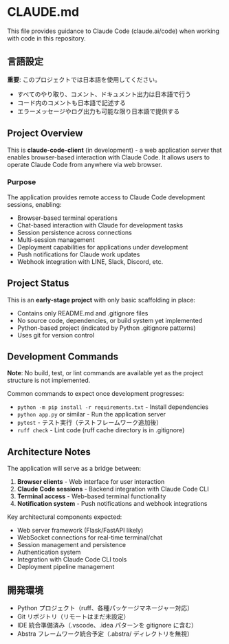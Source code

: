 # CLAUDE.md

This file provides guidance to Claude Code (claude.ai/code) when working with code in this repository.

## 言語設定

**重要**: このプロジェクトでは日本語を使用してください。
- すべてのやり取り、コメント、ドキュメント出力は日本語で行う
- コード内のコメントも日本語で記述する
- エラーメッセージやログ出力も可能な限り日本語で提供する

## Project Overview

This is **claude-code-client** (in development) - a web application server that enables browser-based interaction with Claude Code. It allows users to operate Claude Code from anywhere via web browser.

### Purpose
The application provides remote access to Claude Code development sessions, enabling:
- Browser-based terminal operations
- Chat-based interaction with Claude for development tasks  
- Session persistence across connections
- Multi-session management
- Deployment capabilities for applications under development
- Push notifications for Claude work updates
- Webhook integration with LINE, Slack, Discord, etc.

## Project Status

This is an **early-stage project** with only basic scaffolding in place:
- Contains only README.md and .gitignore files
- No source code, dependencies, or build system yet implemented
- Python-based project (indicated by Python .gitignore patterns)
- Uses git for version control

## Development Commands

**Note**: No build, test, or lint commands are available yet as the project structure is not implemented.

Common commands to expect once development progresses:
- `python -m pip install -r requirements.txt` - Install dependencies
- `python app.py` or similar - Run the application server
- `pytest` - テスト実行（テストフレームワーク追加後）
- `ruff check` - Lint code (ruff cache directory is in .gitignore)

## Architecture Notes

The application will serve as a bridge between:
1. **Browser clients** - Web interface for user interaction
2. **Claude Code sessions** - Backend integration with Claude Code CLI
3. **Terminal access** - Web-based terminal functionality  
4. **Notification system** - Push notifications and webhook integrations

Key architectural components expected:
- Web server framework (Flask/FastAPI likely)
- WebSocket connections for real-time terminal/chat
- Session management and persistence
- Authentication system
- Integration with Claude Code CLI tools
- Deployment pipeline management

## 開発環境

- Python プロジェクト（ruff、各種パッケージマネージャー対応）
- Git リポジトリ（リモートはまだ未設定）
- IDE 統合準備済み（.vscode、.idea パターンを gitignore に含む）
- Abstra フレームワーク統合予定（.abstra/ ディレクトリを無視）
